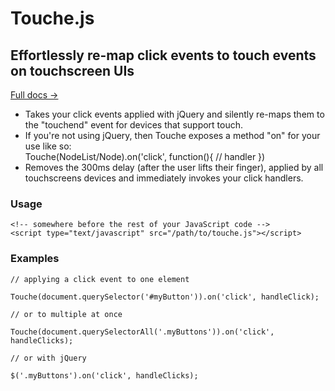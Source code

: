 Touche.js
======

## Effortlessly re-map click events to touch events on touchscreen UIs

[Full docs &rarr;](http://benhowdle.im/touche)

<ul>
		<li>Takes your click events applied with jQuery and silently re-maps them to the "touchend" event for devices that support touch.</li>
		<li>If you're not using jQuery, then Touche exposes a method "on" for your use like so:</li>
			Touche(NodeList/Node).on('click', function(){ // handler })
		<li>Removes the 300ms delay (after the user lifts their finger), applied by all touchscreens devices and immediately invokes your click handlers.</li>
</ul>

### Usage

	<!-- somewhere before the rest of your JavaScript code -->
	<script type="text/javascript" src="/path/to/touche.js"></script>


### Examples

	// applying a click event to one element

	Touche(document.querySelector('#myButton')).on('click', handleClick);

	// or to multiple at once

	Touche(document.querySelectorAll('.myButtons')).on('click', handleClicks);

	// or with jQuery

	$('.myButtons').on('click', handleClicks);


